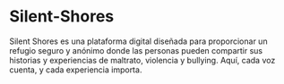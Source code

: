 # Silent-Shores
Silent Shores es una plataforma digital diseñada para proporcionar un refugio seguro y anónimo donde las personas pueden compartir sus historias y experiencias de maltrato, violencia y bullying. Aquí, cada voz cuenta, y cada experiencia importa.
